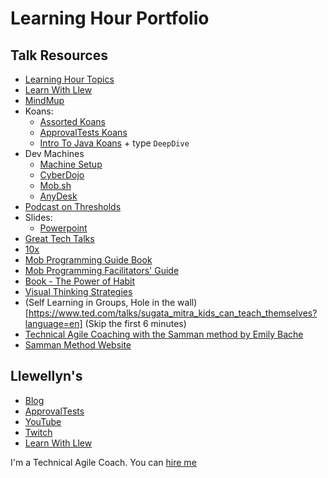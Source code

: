 # Learning Hour Portfolio

## Talk Resources

* [Learning Hour Topics](https://github.com/isidore/FalcoTechnicalCoachingFramework/blob/master/LearningHourTopics.md)
* [Learn With Llew](https://github.com/LearnWithLlew)
* [MindMup](https://app.mindmup.com/map/new)
* Koans:
  * [Assorted Koans](https://github.com/learnwithllew?q=koans&type=all&language=&sort=) 
  * [ApprovalTests Koans](https://github.com/approvals?q=koans&type=all&language=&sort=)
  * [Intro To Java Koans](https://github.com/LearnWithLlew/IntroToJava/find/master) + type `DeepDive`
* Dev Machines
  * [Machine Setup](https://github.com/jaybazuzi/machine-setup#readme)  
  * [CyberDojo](https://cyber-dojo.org/creator/home)
  * [Mob.sh](https://mob.sh/)
  * [AnyDesk](https://anydesk.com/en)
* [Podcast on Thresholds]( http://revisionisthistory.com/episodes/03-the-big-man-cant-shoot)
* Slides:
  * [Powerpoint](https://github.com/isidore/Talks/blob/master/Slides/Learning%20Hour%20Portfolio.pptx)
* [Great Tech Talks](http://llewellynfalco.blogspot.com/p/great-technical-talks.html)
* [10x](https://www.youtube.com/watch?v=1Bv1-6EX70s)
* [Mob Programming Guide Book](http://mobprogrammingguidebook.com)
* [Mob Programming Facilitators' Guide](https://github.com/LearnWithLlew/MobProgrammingFacilitatorsGuide)
* [Book - The Power of Habit](https://www.amazon.com/dp/B007EJSMC8)
* [Visual Thinking Strategies](https://vtshome.org/)
* (Self Learning in Groups, Hole in the wall)[https://www.ted.com/talks/sugata_mitra_kids_can_teach_themselves?language=en] (Skip the first 6 minutes)
* [Technical Agile Coaching with the Samman method by Emily Bache](https://leanpub.com/techagilecoach)
* [Samman Method Website](https://www.sammancoaching.org/)

## Llewellyn's <!-- include: llewellyn.md -->

* [Blog](http://llewellynfalco.blogspot.com/)
* [ApprovalTests](https://github.com/approvals/)
* [YouTube](https://www.youtube.com/user/isidoreus/videos)
* [Twitch](https://www.twitch.tv/llewellynfalco)
* [Learn With Llew](https://github.com/LearnWithLlew)

I'm a Technical Agile Coach. You can [hire me](http://llewellynfalco.blogspot.com/p/hire-me.html)
 <!-- endInclude -->
